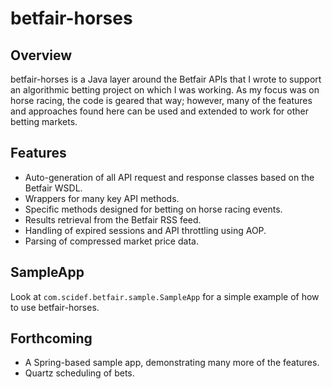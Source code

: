 betfair-horses
==============

Overview
--------

betfair-horses is a Java layer around the Betfair APIs that I wrote to support an algorithmic betting project
on which I was working. As my focus was on horse racing, the code is geared that way; however, many of the
features and approaches found here can be used and extended to work for other betting markets.

Features
--------

- Auto-generation of all API request and response classes based on the Betfair WSDL.
- Wrappers for many key API methods.
- Specific methods designed for betting on horse racing events.
- Results retrieval from the Betfair RSS feed.
- Handling of expired sessions and API throttling using AOP.
- Parsing of compressed market price data.

SampleApp
---------

Look at `com.scidef.betfair.sample.SampleApp` for a simple example of how to use betfair-horses.

Forthcoming
-----------

- A Spring-based sample app, demonstrating many more of the features.
- Quartz scheduling of bets.